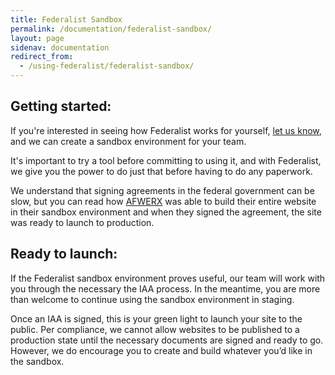 ```yaml
---
title: Federalist Sandbox
permalink: /documentation/federalist-sandbox/
layout: page
sidenav: documentation
redirect_from: 
  - /using-federalist/federalist-sandbox/
---
```


## Getting started:

If you're interested in seeing how Federalist works for yourself, [let us know]({{site.baseurl}}/contact/), and we can create a sandbox environment for your team.

It's important to try a tool before committing to using it, and with Federalist, we give you the power to do just that before having to do any paperwork.

We understand that signing agreements in the federal government can be slow, but you can read how [AFWERX]({{site.baseurl}}/assets/documents/AFWERX-case-study.pdf) was able to build their entire website in their sandbox environment and when they signed the agreement, the site was ready to launch to production.

## Ready to launch:

If the Federalist sandbox environment proves useful, our team will work with you through the necessary the IAA process. In the meantime, you are more than welcome to continue using the sandbox environment in staging. 

Once an IAA is signed, this is your green light to launch your site to the public. Per compliance, we cannot allow websites to be published to a production state until the necessary documents are signed and ready to go. However, we do encourage you to create and build whatever you’d like in the sandbox.
